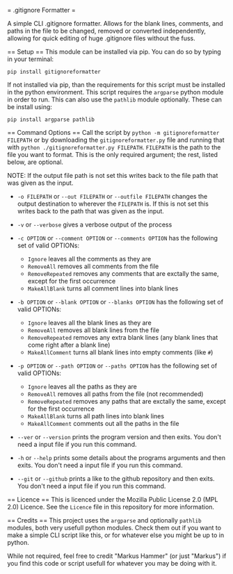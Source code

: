 = .gitignore Formatter =

A simple CLI .gitignore formatter. Allows for the blank lines, comments, and paths in the file to be changed, removed or converted independently, allowing for quick editing of huge .gitignore files without the fuss.

== Setup ==
This module can be installed via pip. You can do so by typing in your terminal:

```pip install gitignoreformatter```

If not installed via pip, than the requirements for this script must be installed in the python environment. This script requires the ```argparse``` python module in order to run. This can also use the ```pathlib``` module optionally. These can be install using:

```pip install argparse pathlib```

== Command Options ==
Call the script by ```python -m gitignoreformatter FILEPATH``` or by downloading the ```gitignoreformatter.py``` file and running that with ```python ./gitignoreformatter.py FILEPATH```. ```FILEPATH``` is the path to the file you want to format. This is the only required argument; the rest, listed below, are optional.

NOTE: If the output file path is not set this writes back to the file path that was given as the input.

- ```-o FILEPATH``` or ```--out FILEPATH``` or ```--outfile FILEPATH``` changes the output destination to wherever the ```FILEPATH``` is. If this is not set this writes back to the path that was given as the input.

- ```-v``` or ```--verbose``` gives a verbose output of the process

- ```-c OPTION``` or  ```--comment OPTION``` or  ```--comments OPTION``` has the following set of valid OPTIONs:
  - ```Ignore``` leaves all the comments as they are
  - ```RemoveAll``` removes all comments from the file
  - ```RemoveRepeated``` removes any comments that are exctally the same, except for the first occurrence
  - ```MakeAllBlank``` turns all comment lines into blank lines

- ```-b OPTION``` or  ```--blank OPTION``` or  ```--blanks OPTION``` has the following set of valid OPTIONs:
  - ```Ignore``` leaves all the blank lines as they are
  - ```RemoveAll``` removes all blank lines from the file
  - ```RemoveRepeated``` removes any extra blank lines (any blank lines that come right after a blank line)
  - ```MakeAllComment``` turns all blank lines into empty comments (like ```#```)

- ```-p OPTION``` or  ```--path OPTION``` or  ```--paths OPTION``` has the following set of valid OPTIONs:
  - ```Ignore``` leaves all the paths as they are
  - ```RemoveAll``` removes all paths from the file (not recommended)
  - ```RemoveRepeated``` removes any paths that are exctally the same, except for the first occurrence
  - ```MakeAllBlank``` turns all path lines into blank lines
  - ```MakeAllComment``` comments out all the paths in the file

- ```--ver``` or ```--version``` prints the program version and then exits. You don't need a input file if you run this command.

- ```-h``` or ```--help``` prints some details about the programs arguments and then exits. You don't need a input file if you run this command.

- ```--git``` or ```--github``` prints a like to the github repository and then exits. You don't need a input file if you run this command.

== Licence ==
This is licenced under the Mozilla Public License 2.0 (MPL 2.0) Licence. See the ```Licence``` file in this repository for more information.

== Credits ==
This project uses the ```argparse``` and optionally ```pathlib``` modules, both very usefull python modules. Check them out if you want to make a simple CLI script like this, or for whatever else you might be up to in python.

While not required, feel free to credit "Markus Hammer" (or just "Markus") if you find this code or script usefull for whatever you may be doing with it.
